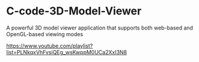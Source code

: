 # C-code-3D-Model-Viewer
A powerful 3D model viewer application that supports both web-based and OpenGL-based viewing modes


https://www.youtube.com/playlist?list=PLNkqxVhFvsiQEg_wsKwppM0UCa2XxI3N8

